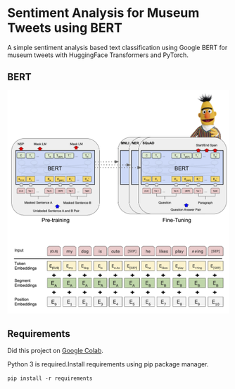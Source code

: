# Sentiment Analysis for Museum Tweets using BERT

A simple sentiment analysis based text classification using Google BERT for museum tweets with HuggingFace Transformers and PyTorch.

## BERT

![BERT diagram](Images/BERT_diagrams.png)

## Requirements

Did this project on [Google Colab](https://colab.research.google.com).

Python 3 is required.Install requirements using pip package manager.

`pip install -r requirements`